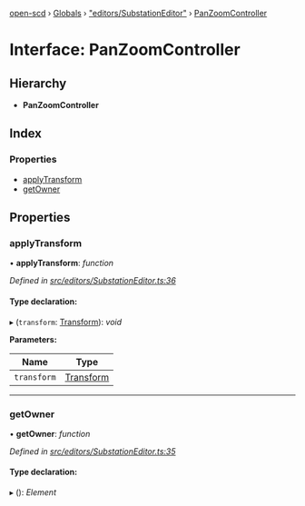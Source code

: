 [open-scd](../README.md) › [Globals](../globals.md) › ["editors/SubstationEditor"](../modules/_editors_substationeditor_.md) › [PanZoomController](_editors_substationeditor_.panzoomcontroller.md)

# Interface: PanZoomController

## Hierarchy

* **PanZoomController**

## Index

### Properties

* [applyTransform](_editors_substationeditor_.panzoomcontroller.md#applytransform)
* [getOwner](_editors_substationeditor_.panzoomcontroller.md#getowner)

## Properties

###  applyTransform

• **applyTransform**: *function*

*Defined in [src/editors/SubstationEditor.ts:36](https://github.com/openscd/open-scd/blob/32cb8f5/src/editors/SubstationEditor.ts#L36)*

#### Type declaration:

▸ (`transform`: [Transform](_editors_substationeditor_.transform.md)): *void*

**Parameters:**

Name | Type |
------ | ------ |
`transform` | [Transform](_editors_substationeditor_.transform.md) |

___

###  getOwner

• **getOwner**: *function*

*Defined in [src/editors/SubstationEditor.ts:35](https://github.com/openscd/open-scd/blob/32cb8f5/src/editors/SubstationEditor.ts#L35)*

#### Type declaration:

▸ (): *Element*
